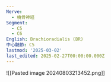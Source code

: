 ```yaml
---
Nerve:
  - 橈骨神経
Segment:
  - C5
  - C6
English: Brachioradialis (BR)
中心髄節: C5
lastmod: '2025-03-02'
last_edited: 2025-02-27T00:00:00.000Z
---
```


![[Pasted image 20240803213452.png]]
